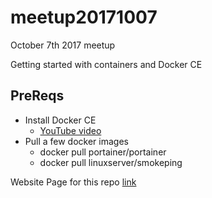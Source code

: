 # meetup20171007
October 7th 2017 meetup

Getting started with containers and Docker CE

## PreReqs
- Install Docker CE
  - [YouTube video](https://youtu.be/7eeafuWpoEw)
- Pull a few docker images
  - docker pull portainer/portainer
  - docker pull linuxserver/smokeping

Website Page for this repo [link](https://oss-dallas.github.io/meetup20171007/)
